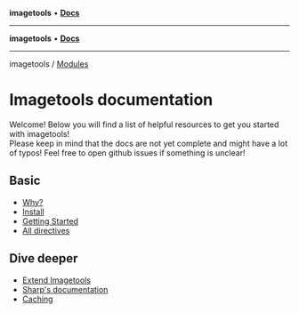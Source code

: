 **imagetools** • [**Docs**](modules.md)

***

**imagetools** • [**Docs**](_media/modules.md)

***

imagetools / [Modules](_media/modules-1.md)

# Imagetools documentation

Welcome! Below you will find a list of helpful resources to get you started with imagetools!<br> Please keep in mind
that the docs are not yet complete and might have a lot of typos! Feel free to open github issues if something is
unclear!

## Basic

- [Why?](_media/why.md)
- [Install](_media/install.md)
- [Getting Started](_media/getting-started.md)
- [All directives](_media/directives.md)

## Dive deeper

- [Extend Imagetools](_media/extending.md)
- [Sharp's documentation](https://sharp.pixelplumbing.com)
- [Caching](_media/caching.md)
